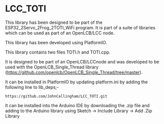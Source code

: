# LCC_TOTI

This library has been designed to be part of the ESP32_2Servo_2Frog_2TOTI_WiFi program. It is part of a suite of libraries which can be used as part of an OpenLCB/LCC node.

This library has been developed using PlatformIO.

This library contains two files TOTI.h and TOTI.cpp.

It is designed to be part of an OpenLCB/LCCnode and was developed to be used with the OpenLCB_Single_Thread library (https://github.com/openlcb/OpenLCB_Single_Thread/tree/master).

It can be installed in PlatformIO by updating platform.ini by adding the following line to lib_deps;-

`https://github.com/JohnCallingham/LCC_TOTI.git`

It can be installed into the Arduino IDE by downloading the .zip file and adding to the Arduino library using Sketch -> Include Library -> Add .Zip Library

